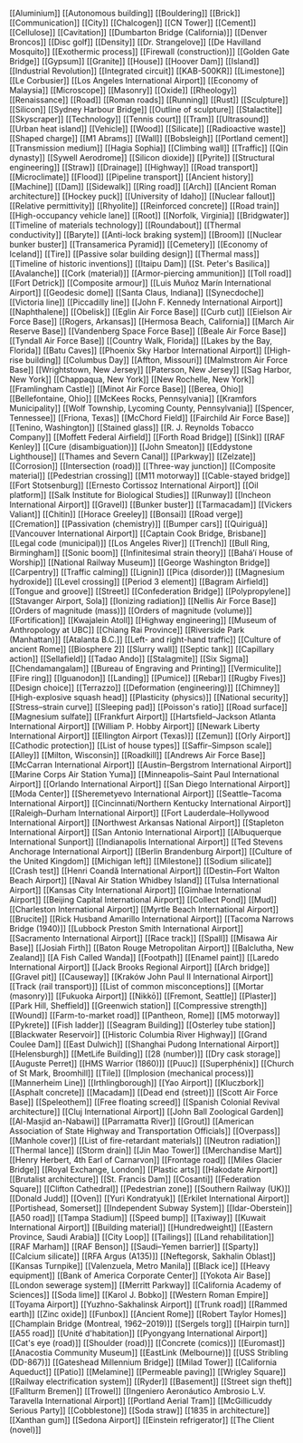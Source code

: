 [[Aluminium]]
[[Autonomous building]]
[[Bouldering]]
[[Brick]]
[[Communication]]
[[City]]
[[Chalcogen]]
[[CN Tower]]
[[Cement]]
[[Cellulose]]
[[Cavitation]]
[[Dumbarton Bridge (California)]]
[[Denver Broncos]]
[[Disc golf]]
[[Density]]
[[Dr. Strangelove]]
[[De Havilland Mosquito]]
[[Exothermic process]]
[[Firewall (construction)]]
[[Golden Gate Bridge]]
[[Gypsum]]
[[Granite]]
[[House]]
[[Hoover Dam]]
[[Island]]
[[Industrial Revolution]]
[[Integrated circuit]]
[[KAB-500KR]]
[[Limestone]]
[[Le Corbusier]]
[[Los Angeles International Airport]]
[[Economy of Malaysia]]
[[Microscope]]
[[Masonry]]
[[Oxide]]
[[Rheology]]
[[Renaissance]]
[[Road]]
[[Roman roads]]
[[Running]]
[[Rust]]
[[Sculpture]]
[[Silicon]]
[[Sydney Harbour Bridge]]
[[Outline of sculpture]]
[[Stalactite]]
[[Skyscraper]]
[[Technology]]
[[Tennis court]]
[[Tram]]
[[Ultrasound]]
[[Urban heat island]]
[[Vehicle]]
[[Wood]]
[[Silicate]]
[[Radioactive waste]]
[[Shaped charge]]
[[M1 Abrams]]
[[Wall]]
[[Bobsleigh]]
[[Portland cement]]
[[Transmission medium]]
[[Hagia Sophia]]
[[Climbing wall]]
[[Traffic]]
[[Qin dynasty]]
[[Sywell Aerodrome]]
[[Silicon dioxide]]
[[Pyrite]]
[[Structural engineering]]
[[Straw]]
[[Drainage]]
[[Highway]]
[[Road transport]]
[[Microclimate]]
[[Flood]]
[[Pipeline transport]]
[[Ancient history]]
[[Machine]]
[[Dam]]
[[Sidewalk]]
[[Ring road]]
[[Arch]]
[[Ancient Roman architecture]]
[[Hockey puck]]
[[University of Idaho]]
[[Nuclear fallout]]
[[Relative permittivity]]
[[Rhyolite]]
[[Reinforced concrete]]
[[Road train]]
[[High-occupancy vehicle lane]]
[[Root]]
[[Norfolk, Virginia]]
[[Bridgwater]]
[[Timeline of materials technology]]
[[Roundabout]]
[[Thermal conductivity]]
[[Baryte]]
[[Anti-lock braking system]]
[[Broom]]
[[Nuclear bunker buster]]
[[Transamerica Pyramid]]
[[Cemetery]]
[[Economy of Iceland]]
[[Tire]]
[[Passive solar building design]]
[[Thermal mass]]
[[Timeline of historic inventions]]
[[Itaipu Dam]]
[[St. Peter's Basilica]]
[[Avalanche]]
[[Cork (material)]]
[[Armor-piercing ammunition]]
[[Toll road]]
[[Fort Detrick]]
[[Composite armour]]
[[Luis Muñoz Marín International Airport]]
[[Geodesic dome]]
[[Santa Claus, Indiana]]
[[Synecdoche]]
[[Victoria line]]
[[Piccadilly line]]
[[John F. Kennedy International Airport]]
[[Naphthalene]]
[[Obelisk]]
[[Eglin Air Force Base]]
[[Curb cut]]
[[Eielson Air Force Base]]
[[Rogers, Arkansas]]
[[Hermosa Beach, California]]
[[March Air Reserve Base]]
[[Vandenberg Space Force Base]]
[[Beale Air Force Base]]
[[Tyndall Air Force Base]]
[[Country Walk, Florida]]
[[Lakes by the Bay, Florida]]
[[Batu Caves]]
[[Phoenix Sky Harbor International Airport]]
[[High-rise building]]
[[Columbus Day]]
[[Affton, Missouri]]
[[Malmstrom Air Force Base]]
[[Wrightstown, New Jersey]]
[[Paterson, New Jersey]]
[[Sag Harbor, New York]]
[[Chappaqua, New York]]
[[New Rochelle, New York]]
[[Framlingham Castle]]
[[Minot Air Force Base]]
[[Berea, Ohio]]
[[Bellefontaine, Ohio]]
[[McKees Rocks, Pennsylvania]]
[[Kramfors Municipality]]
[[Wolf Township, Lycoming County, Pennsylvania]]
[[Spencer, Tennessee]]
[[Friona, Texas]]
[[McChord Field]]
[[Fairchild Air Force Base]]
[[Tenino, Washington]]
[[Stained glass]]
[[R. J. Reynolds Tobacco Company]]
[[Moffett Federal Airfield]]
[[Forth Road Bridge]]
[[Sink]]
[[RAF Kenley]]
[[Cure (disambiguation)]]
[[John Smeaton]]
[[Eddystone Lighthouse]]
[[Thames and Severn Canal]]
[[Parkway]]
[[Zelzate]]
[[Corrosion]]
[[Intersection (road)]]
[[Three-way junction]]
[[Composite material]]
[[Pedestrian crossing]]
[[M11 motorway]]
[[Cable-stayed bridge]]
[[Fort Stotsenburg]]
[[Ernesto Cortissoz International Airport]]
[[Oil platform]]
[[Salk Institute for Biological Studies]]
[[Runway]]
[[Incheon International Airport]]
[[Gravel]]
[[Bunker buster]]
[[Tarmacadam]]
[[Vickers Valiant]]
[[Chitin]]
[[Horace Greeley]]
[[Bonsai]]
[[Road verge]]
[[Cremation]]
[[Passivation (chemistry)]]
[[Bumper cars]]
[[Quiriguá]]
[[Vancouver International Airport]]
[[Captain Cook Bridge, Brisbane]]
[[Legal code (municipal)]]
[[Los Angeles River]]
[[Trench]]
[[Bull Ring, Birmingham]]
[[Sonic boom]]
[[Infinitesimal strain theory]]
[[Baháʼí House of Worship]]
[[National Railway Museum]]
[[George Washington Bridge]]
[[Carpentry]]
[[Traffic calming]]
[[Lignin]]
[[Pica (disorder)]]
[[Magnesium hydroxide]]
[[Level crossing]]
[[Period 3 element]]
[[Bagram Airfield]]
[[Tongue and groove]]
[[Street]]
[[Confederation Bridge]]
[[Polypropylene]]
[[Stavanger Airport, Sola]]
[[Ionizing radiation]]
[[Nellis Air Force Base]]
[[Orders of magnitude (mass)]]
[[Orders of magnitude (volume)]]
[[Fortification]]
[[Kwajalein Atoll]]
[[Highway engineering]]
[[Museum of Anthropology at UBC]]
[[Chiang Rai Province]]
[[Riverside Park (Manhattan)]]
[[Atalanta B.C.]]
[[Left- and right-hand traffic]]
[[Culture of ancient Rome]]
[[Biosphere 2]]
[[Slurry wall]]
[[Septic tank]]
[[Capillary action]]
[[Sellafield]]
[[Tadao Ando]]
[[Stalagmite]]
[[Six Sigma]]
[[Chendamangalam]]
[[Bureau of Engraving and Printing]]
[[Vermiculite]]
[[Fire ring]]
[[Iguanodon]]
[[Landing]]
[[Pumice]]
[[Rebar]]
[[Rugby Fives]]
[[Design choice]]
[[Terrazzo]]
[[Deformation (engineering)]]
[[Chimney]]
[[High-explosive squash head]]
[[Plasticity (physics)]]
[[National security]]
[[Stress–strain curve]]
[[Sleeping pad]]
[[Poisson's ratio]]
[[Road surface]]
[[Magnesium sulfate]]
[[Frankfurt Airport]]
[[Hartsfield–Jackson Atlanta International Airport]]
[[William P. Hobby Airport]]
[[Newark Liberty International Airport]]
[[Ellington Airport (Texas)]]
[[Zemun]]
[[Orly Airport]]
[[Cathodic protection]]
[[List of house types]]
[[Saffir–Simpson scale]]
[[Alley]]
[[Milton, Wisconsin]]
[[Roadkill]]
[[Andrews Air Force Base]]
[[McCarran International Airport]]
[[Austin–Bergstrom International Airport]]
[[Marine Corps Air Station Yuma]]
[[Minneapolis–Saint Paul International Airport]]
[[Orlando International Airport]]
[[San Diego International Airport]]
[[Moda Center]]
[[Sheremetyevo International Airport]]
[[Seattle–Tacoma International Airport]]
[[Cincinnati/Northern Kentucky International Airport]]
[[Raleigh–Durham International Airport]]
[[Fort Lauderdale–Hollywood International Airport]]
[[Northwest Arkansas National Airport]]
[[Stapleton International Airport]]
[[San Antonio International Airport]]
[[Albuquerque International Sunport]]
[[Indianapolis International Airport]]
[[Ted Stevens Anchorage International Airport]]
[[Berlin Brandenburg Airport]]
[[Culture of the United Kingdom]]
[[Michigan left]]
[[Milestone]]
[[Sodium silicate]]
[[Crash test]]
[[Henri Coandă International Airport]]
[[Destin–Fort Walton Beach Airport]]
[[Naval Air Station Whidbey Island]]
[[Tulsa International Airport]]
[[Kansas City International Airport]]
[[Gimhae International Airport]]
[[Beijing Capital International Airport]]
[[Collect Pond]]
[[Mud]]
[[Charleston International Airport]]
[[Myrtle Beach International Airport]]
[[Brucite]]
[[Rick Husband Amarillo International Airport]]
[[Tacoma Narrows Bridge (1940)]]
[[Lubbock Preston Smith International Airport]]
[[Sacramento International Airport]]
[[Race track]]
[[Spall]]
[[Misawa Air Base]]
[[Josiah Firth]]
[[Baton Rouge Metropolitan Airport]]
[[Balclutha, New Zealand]]
[[A Fish Called Wanda]]
[[Footpath]]
[[Enamel paint]]
[[Laredo International Airport]]
[[Jack Brooks Regional Airport]]
[[Arch bridge]]
[[Gravel pit]]
[[Causeway]]
[[Kraków John Paul II International Airport]]
[[Track (rail transport)]]
[[List of common misconceptions]]
[[Mortar (masonry)]]
[[Fukuoka Airport]]
[[Nikkō]]
[[Fremont, Seattle]]
[[Plaster]]
[[Park Hill, Sheffield]]
[[Greenwich station]]
[[Compressive strength]]
[[Wound]]
[[Farm-to-market road]]
[[Pantheon, Rome]]
[[M5 motorway]]
[[Pykrete]]
[[Fish ladder]]
[[Seagram Building]]
[[Osterley tube station]]
[[Blackwater Reservoir]]
[[Historic Columbia River Highway]]
[[Grand Coulee Dam]]
[[East Dulwich]]
[[Shanghai Pudong International Airport]]
[[Helensburgh]]
[[MetLife Building]]
[[28 (number)]]
[[Dry cask storage]]
[[Auguste Perret]]
[[HMS Warrior (1860)]]
[[Puuc]]
[[Superphénix]]
[[Church of St Mark, Broomhill]]
[[Tile]]
[[Implosion (mechanical process)]]
[[Mannerheim Line]]
[[Irthlingborough]]
[[Yao Airport]]
[[Kluczbork]]
[[Asphalt concrete]]
[[Macadam]]
[[Dead end (street)]]
[[Scott Air Force Base]]
[[Speleothem]]
[[Free floating screed]]
[[Spanish Colonial Revival architecture]]
[[Cluj International Airport]]
[[John Ball Zoological Garden]]
[[Al-Masjid an-Nabawi]]
[[Parramatta River]]
[[Grout]]
[[American Association of State Highway and Transportation Officials]]
[[Overpass]]
[[Manhole cover]]
[[List of fire-retardant materials]]
[[Neutron radiation]]
[[Thermal lance]]
[[Storm drain]]
[[Jin Mao Tower]]
[[Merchandise Mart]]
[[Henry Herbert, 4th Earl of Carnarvon]]
[[Frontage road]]
[[Miles Glacier Bridge]]
[[Royal Exchange, London]]
[[Plastic arts]]
[[Hakodate Airport]]
[[Brutalist architecture]]
[[St. Francis Dam]]
[[Cosanti]]
[[Federation Square]]
[[Clifton Cathedral]]
[[Pedestrian zone]]
[[Southern Railway (UK)]]
[[Donald Judd]]
[[Oven]]
[[Yuri Kondratyuk]]
[[Erkilet International Airport]]
[[Portishead, Somerset]]
[[Independent Subway System]]
[[Idar-Oberstein]]
[[A50 road]]
[[Tampa Stadium]]
[[Speed bump]]
[[Taxiway]]
[[Kuwait International Airport]]
[[Building material]]
[[Hundredweight]]
[[Eastern Province, Saudi Arabia]]
[[City Loop]]
[[Tailings]]
[[Land rehabilitation]]
[[RAF Marham]]
[[RAF Benson]]
[[Saudi–Yemen barrier]]
[[Sparty]]
[[Calcium silicate]]
[[RFA Argus (A135)]]
[[Neftegorsk, Sakhalin Oblast]]
[[Kansas Turnpike]]
[[Valenzuela, Metro Manila]]
[[Black ice]]
[[Heavy equipment]]
[[Bank of America Corporate Center]]
[[Yokota Air Base]]
[[London sewerage system]]
[[Merritt Parkway]]
[[California Academy of Sciences]]
[[Soda lime]]
[[Karol J. Bobko]]
[[Western Roman Empire]]
[[Toyama Airport]]
[[Yuzhno-Sakhalinsk Airport]]
[[Trunk road]]
[[Rammed earth]]
[[Zinc oxide]]
[[Funbox]]
[[Ancient Rome]]
[[Robert Taylor Homes]]
[[Champlain Bridge (Montreal, 1962–2019)]]
[[Sergels torg]]
[[Hairpin turn]]
[[A55 road]]
[[Unité d'habitation]]
[[Pyongyang International Airport]]
[[Cat's eye (road)]]
[[Shoulder (road)]]
[[Concrete (comics)]]
[[Euromast]]
[[Anacostia Community Museum]]
[[EastLink (Melbourne)]]
[[USS Stribling (DD-867)]]
[[Gateshead Millennium Bridge]]
[[Milad Tower]]
[[California Aqueduct]]
[[Patio]]
[[Melamine]]
[[Permeable paving]]
[[Wrigley Square]]
[[Railway electrification system]]
[[Ryder]]
[[Basement]]
[[Street sign theft]]
[[Fallturm Bremen]]
[[Trowel]]
[[Ingeniero Aeronáutico Ambrosio L.V. Taravella International Airport]]
[[Portland Aerial Tram]]
[[McGillicuddy Serious Party]]
[[Cobblestone]]
[[Soda straw]]
[[1835 in architecture]]
[[Xanthan gum]]
[[Sedona Airport]]
[[Einstein refrigerator]]
[[The Client (novel)]]
